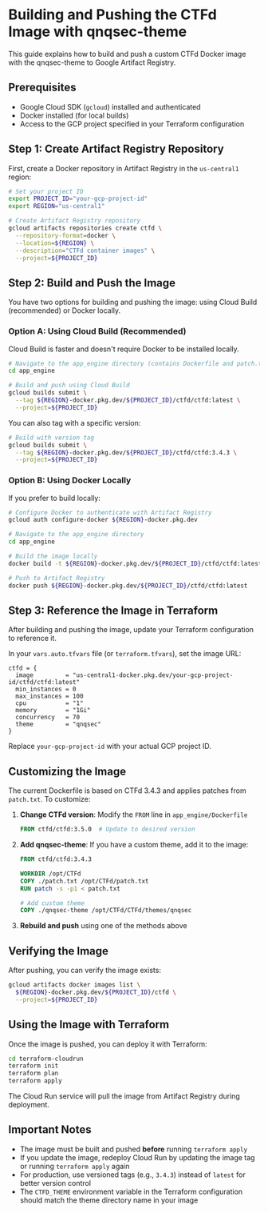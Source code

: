 # Building and Pushing the CTFd Image with qnqsec-theme

This guide explains how to build and push a custom CTFd Docker image with the qnqsec-theme to Google Artifact Registry.

## Prerequisites

- Google Cloud SDK (`gcloud`) installed and authenticated
- Docker installed (for local builds)
- Access to the GCP project specified in your Terraform configuration

## Step 1: Create Artifact Registry Repository

First, create a Docker repository in Artifact Registry in the `us-central1` region:

```bash
# Set your project ID
export PROJECT_ID="your-gcp-project-id"
export REGION="us-central1"

# Create Artifact Registry repository
gcloud artifacts repositories create ctfd \
  --repository-format=docker \
  --location=${REGION} \
  --description="CTFd container images" \
  --project=${PROJECT_ID}
```

## Step 2: Build and Push the Image

You have two options for building and pushing the image: using Cloud Build (recommended) or Docker locally.

### Option A: Using Cloud Build (Recommended)

Cloud Build is faster and doesn't require Docker to be installed locally.

```bash
# Navigate to the app_engine directory (contains Dockerfile and patch.txt)
cd app_engine

# Build and push using Cloud Build
gcloud builds submit \
  --tag ${REGION}-docker.pkg.dev/${PROJECT_ID}/ctfd/ctfd:latest \
  --project=${PROJECT_ID}
```

You can also tag with a specific version:

```bash
# Build with version tag
gcloud builds submit \
  --tag ${REGION}-docker.pkg.dev/${PROJECT_ID}/ctfd/ctfd:3.4.3 \
  --project=${PROJECT_ID}
```

### Option B: Using Docker Locally

If you prefer to build locally:

```bash
# Configure Docker to authenticate with Artifact Registry
gcloud auth configure-docker ${REGION}-docker.pkg.dev

# Navigate to the app_engine directory
cd app_engine

# Build the image locally
docker build -t ${REGION}-docker.pkg.dev/${PROJECT_ID}/ctfd/ctfd:latest .

# Push to Artifact Registry
docker push ${REGION}-docker.pkg.dev/${PROJECT_ID}/ctfd/ctfd:latest
```

## Step 3: Reference the Image in Terraform

After building and pushing the image, update your Terraform configuration to reference it.

In your `vars.auto.tfvars` file (or `terraform.tfvars`), set the image URL:

```hcl
ctfd = {
  image         = "us-central1-docker.pkg.dev/your-gcp-project-id/ctfd/ctfd:latest"
  min_instances = 0
  max_instances = 100
  cpu           = "1"
  memory        = "1Gi"
  concurrency   = 70
  theme         = "qnqsec"
}
```

Replace `your-gcp-project-id` with your actual GCP project ID.

## Customizing the Image

The current Dockerfile is based on CTFd 3.4.3 and applies patches from `patch.txt`. To customize:

1. **Change CTFd version**: Modify the `FROM` line in `app_engine/Dockerfile`
   ```dockerfile
   FROM ctfd/ctfd:3.5.0  # Update to desired version
   ```

2. **Add qnqsec-theme**: If you have a custom theme, add it to the image:
   ```dockerfile
   FROM ctfd/ctfd:3.4.3
   
   WORKDIR /opt/CTFd
   COPY ./patch.txt /opt/CTFd/patch.txt
   RUN patch -s -p1 < patch.txt
   
   # Add custom theme
   COPY ./qnqsec-theme /opt/CTFd/CTFd/themes/qnqsec
   ```

3. **Rebuild and push** using one of the methods above

## Verifying the Image

After pushing, you can verify the image exists:

```bash
gcloud artifacts docker images list \
  ${REGION}-docker.pkg.dev/${PROJECT_ID}/ctfd \
  --project=${PROJECT_ID}
```

## Using the Image with Terraform

Once the image is pushed, you can deploy it with Terraform:

```bash
cd terraform-cloudrun
terraform init
terraform plan
terraform apply
```

The Cloud Run service will pull the image from Artifact Registry during deployment.

## Important Notes

- The image must be built and pushed **before** running `terraform apply`
- If you update the image, redeploy Cloud Run by updating the image tag or running `terraform apply` again
- For production, use versioned tags (e.g., `3.4.3`) instead of `latest` for better version control
- The `CTFD_THEME` environment variable in the Terraform configuration should match the theme directory name in your image
